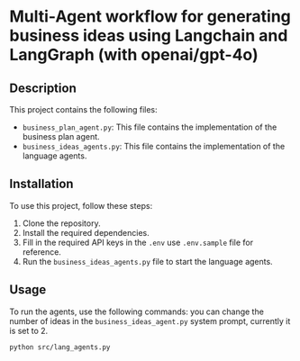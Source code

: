 # Multi-Agent workflow for generating business ideas using Langchain and LangGraph (with openai/gpt-4o)

## Description

This project contains the following files:

- `business_plan_agent.py`: This file contains the implementation of the business plan agent.
- `business_ideas_agents.py`: This file contains the implementation of the language agents.

## Installation

To use this project, follow these steps:

1. Clone the repository.
2. Install the required dependencies.
3. Fill in the required API keys in the `.env` use `.env.sample` file for reference.
4. Run the `business_ideas_agents.py` file to start the language agents.

## Usage

To run the agents, use the following commands:
you can change the number of ideas in the `business_ideas_agent.py` system prompt, currently it is set to 2.

```
python src/lang_agents.py
```
